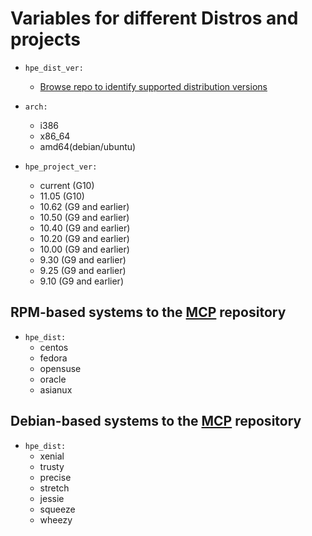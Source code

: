 Variables for different Distros and projects
============================================

* `hpe_dist_ver:`
    * [Browse repo to identify supported distribution versions](https://downloads.linux.hpe.com/SDR/repo/mcp/)


* `arch:`
  * i386
  * x86_64
  * amd64(debian/ubuntu)


* `hpe_project_ver:`   
  * current (G10)
  * 11.05 (G10)
  * 10.62 (G9 and earlier)
  * 10.50 (G9 and earlier)
  * 10.40 (G9 and earlier)
  * 10.20 (G9 and earlier)
  * 10.00 (G9 and earlier)
  * 9.30 (G9 and earlier)
  * 9.25 (G9 and earlier)
  * 9.10 (G9 and earlier)


RPM-based systems to the [MCP](http://downloads.linux.hpe.com/SDR/repo/mcp) repository
--------------------------------------------------------------------------------------
* `hpe_dist:`
    * centos
    * fedora
    * opensuse
    * oracle
    * asianux


Debian-based systems to the [MCP](http://downloads.linux.hpe.com/SDR/repo/mcp) repository
-----------------------------------------------------------------------------------------

* `hpe_dist:`
  * xenial
  * trusty
  * precise
  * stretch
  * jessie
  * squeeze
  * wheezy
